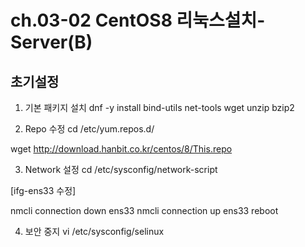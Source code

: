 # ch.03-02 CentOS8 리눅스설치-Server(B)

## 초기설정
1. 기본 패키지 설치
dnf -y install bind-utils net-tools wget unzip bzip2

2. Repo 수정
cd /etc/yum.repos.d/

wget http://download.hanbit.co.kr/centos/8/This.repo

3. Network 설정
cd /etc/sysconfig/network-script

[ifg-ens33 수정]

nmcli connection down ens33
nmcli connection up ens33
reboot

4. 보안 중지
vi /etc/sysconfig/selinux